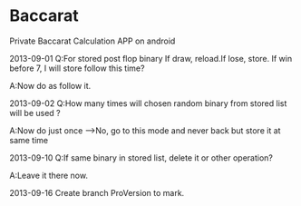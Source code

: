 Baccarat
=========

Private Baccarat Calculation APP on android

2013-09-01
Q:For stored post flop binary
If draw, reload.If lose, store.
If win before 7, I will store follow this time?

A:Now do as follow it.

2013-09-02
Q:How many times will chosen random binary from stored list will be used ?

A:Now do just once
-->No, go to this mode and never back but store it at same time

2013-09-10
Q:If same binary in stored list, delete it or other operation?

A:Leave it there now.

2013-09-16
Create branch ProVersion to mark.